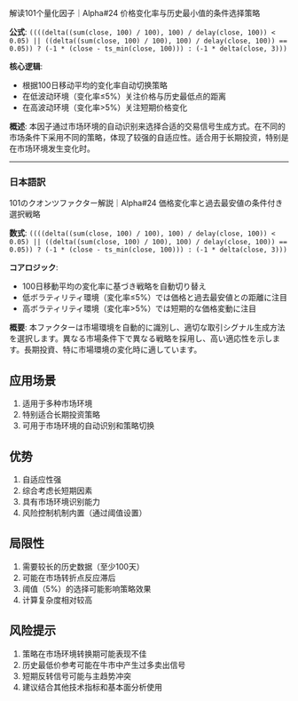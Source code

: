 解读101个量化因子｜Alpha#24 价格变化率与历史最小值的条件选择策略

**公式**: `((((delta((sum(close, 100) / 100), 100) / delay(close, 100)) < 0.05) || ((delta((sum(close, 100) / 100), 100) / delay(close, 100)) == 0.05)) ? (-1 * (close - ts_min(close, 100))) : (-1 * delta(close, 3)))`

**核心逻辑**:
- 根据100日移动平均的变化率自动切换策略
- 在低波动环境（变化率≤5%）关注价格与历史最低点的距离
- 在高波动环境（变化率>5%）关注短期价格变化

**概述**:
本因子通过市场环境的自动识别来选择合适的交易信号生成方式。在不同的市场条件下采用不同的策略，体现了较强的自适应性。适合用于长期投资，特别是在市场环境发生变化时。

---

### 日本語訳

101のクオンツファクター解説｜Alpha#24 価格変化率と過去最安値の条件付き選択戦略

**数式**: `((((delta((sum(close, 100) / 100), 100) / delay(close, 100)) < 0.05) || ((delta((sum(close, 100) / 100), 100) / delay(close, 100)) == 0.05)) ? (-1 * (close - ts_min(close, 100))) : (-1 * delta(close, 3)))`

**コアロジック**:
- 100日移動平均の変化率に基づき戦略を自動切り替え
- 低ボラティリティ環境（変化率≤5%）では価格と過去最安値との距離に注目
- 高ボラティリティ環境（変化率>5%）では短期的な価格変動に注目

**概要**:
本ファクターは市場環境を自動的に識別し、適切な取引シグナル生成方法を選択します。異なる市場条件下で異なる戦略を採用し、高い適応性を示します。長期投資、特に市場環境の変化時に適しています。

## 应用场景
1. 适用于多种市场环境
2. 特别适合长期投资策略
3. 可用于市场环境的自动识别和策略切换

## 优势
1. 自适应性强
2. 综合考虑长短期因素
3. 具有市场环境识别能力
4. 风险控制机制内置（通过阈值设置）

## 局限性
1. 需要较长的历史数据（至少100天）
2. 可能在市场转折点反应滞后
3. 阈值（5%）的选择可能影响策略效果
4. 计算复杂度相对较高

## 风险提示
1. 策略在市场环境转换期可能表现不佳
2. 历史最低价参考可能在牛市中产生过多卖出信号
3. 短期反转信号可能与主趋势冲突
4. 建议结合其他技术指标和基本面分析使用 
